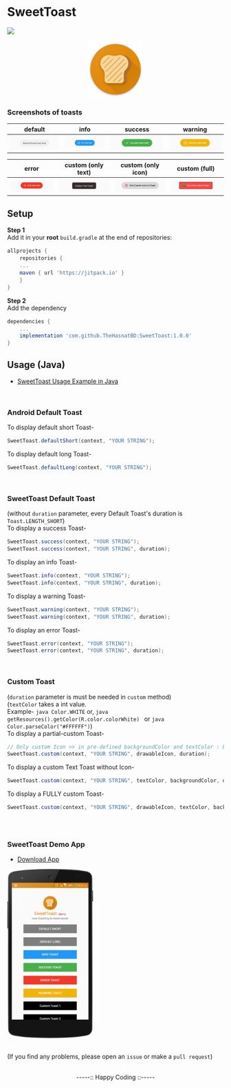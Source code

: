 # SweetToast
[![](https://jitpack.io/v/TheHasnatBD/SweetToast.svg)](https://jitpack.io/#TheHasnatBD/SweetToast)
 <div align="center">
 	<img src="https://raw.githubusercontent.com/TheHasnatBD/SweetToast/master/files/logo.png" width="128">
 </div>
 
### Screenshots of toasts
| default | info | success | warning |
:-----------------------:|:-------------------------:|:-------------------------:|:-------------------------:
<img src="files/dl.png"> | <img src="files/it.png"> | <img src="files/st.png"> | <img src="files/wt.png">

| error | custom (only text) | custom (only icon) | custom (full) |
:-----------------------:|:-------------------------:|:-------------------------:|:-------------------------:
<img src="files/et.png"> | <img src="files/ctt.png"> | <img src="files/cit.png"> | <img src="files/cft.png">
 
## Setup
**Step 1**<br />
Add it in your **root** `build.gradle` at the end of repositories:
```gradle
allprojects {
    repositories {
	...
	maven { url 'https://jitpack.io' }
	}
}
```

**Step 2**<br />
Add the dependency
``` gradle
dependencies {
    ...
    implementation 'com.github.TheHasnatBD:SweetToast:1.0.0'
}
```

## Usage (Java)
- [SweetToast Usage Example in Java](https://github.com/TheHasnatBD/SweetToast/blob/master/app/src/main/java/xyz/hasnat/sweettoastlibrary/MainActivity.java)
<br />

### Android Default Toast
To display default short Toast-
``` java
SweetToast.defaultShort(context, "YOUR STRING");
```
To display default long Toast-
``` java
SweetToast.defaultLong(context, "YOUR STRING");
```
<br />

### SweetToast Default Toast
(without `duration` parameter, every Default Toast's duration is `Toast.LENGTH_SHORT`)<br />
To display a success Toast-
``` java
SweetToast.success(context, "YOUR STRING");
SweetToast.success(context, "YOUR STRING", duration);
```
To display an info Toast-
``` java
SweetToast.info(context, "YOUR STRING");
SweetToast.info(context, "YOUR STRING", duration);
```
To display a warning Toast-
``` java
SweetToast.warning(context, "YOUR STRING");
SweetToast.warning(context, "YOUR STRING", duration);
```
To display an error Toast-
``` java
SweetToast.error(context, "YOUR STRING");
SweetToast.error(context, "YOUR STRING", duration);
```
<br />

### Custom Toast
(`duration` parameter is must be needed in `custom` method)<br />
(`textColor` takes a int value.
<br />Example- ```java Color.WHITE``` or, ```java getResources().getColor(R.color.colorWhite) ``` or ```java Color.parseColor("#FFFFFF")```)<br />
To display a partial-custom Toast-
``` java
// Only custom Icon >> in pre-defined backgroundColor and textColor : LightGRAY and BLACK
SweetToast.custom(context, "YOUR STRING", drawableIcon, duration);
```
To display a custom Text Toast without Icon-
``` java
SweetToast.custom(context, "YOUR STRING", textColor, backgroundColor, duration);
```

To display a FULLY custom Toast-
``` java
SweetToast.custom(context, "YOUR STRING", drawableIcon, textColor, backgroundColor/customDrawable, duration);
```

<br />

``` java

```
 	
### SweetToast Demo App
- [Download App](https://github.com/TheHasnatBD/SweetToast/blob/master/files/SweetToast.zip)
<div>
 	<img src="files/appdemo.png" width="200">
 </div>
 
<br />

(If you find any problems, please open an `issue` or make a `pull request`)

<br />

<div align="center">
-----:: Happy Coding ::-----
</div>
 
